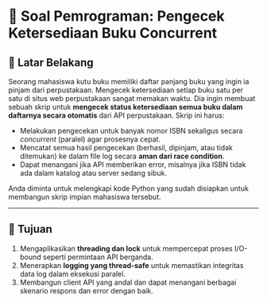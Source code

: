 # 🧾 Soal Pemrograman: Pengecek Ketersediaan Buku Concurrent

## 🧠 Latar Belakang

Seorang mahasiswa kutu buku memiliki daftar panjang buku yang ingin ia pinjam dari perpustakaan. Mengecek ketersediaan setiap buku satu per satu di situs web perpustakaan sangat memakan waktu. Dia ingin membuat sebuah skrip untuk **mengecek status ketersediaan semua buku dalam daftarnya secara otomatis** dari API perpustakaan. Skrip ini harus:

- Melakukan pengecekan untuk banyak nomor ISBN sekaligus secara _concurrent_ (paralel) agar prosesnya cepat.
- Mencatat semua hasil pengecekan (berhasil, dipinjam, atau tidak ditemukan) ke dalam file log secara **aman dari race condition**.
- Dapat menangani jika API memberikan error, misalnya jika ISBN tidak ada dalam katalog atau server sedang sibuk.

Anda diminta untuk melengkapi kode Python yang sudah disiapkan untuk membangun skrip impian mahasiswa tersebut.

---

## 🎯 Tujuan

1. Mengaplikasikan **threading dan lock** untuk mempercepat proses I/O-bound seperti permintaan API berganda.
2. Menerapkan **logging yang thread-safe** untuk memastikan integritas data log dalam eksekusi paralel.
3. Membangun client API yang andal dan dapat menangani berbagai skenario respons dan error dengan baik.
